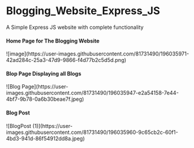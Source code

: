 # Blogging_Website_Express_JS
A Simple Express JS website with complete functionality

<h4>Home Page for The Blogging Website</h4>
![image](https://user-images.githubusercontent.com/81731490/196035971-42ad284c-25a3-47d9-9866-f4d77b2c5d5d.png)


<h4>Blop Page Displaying all Blogs</h4>
![Blog Page](https://user-images.githubusercontent.com/81731490/196035947-e2a54158-7e44-4bf7-9b78-0a6b30beae7f.jpeg)

<h4>Blog Post</h4>
![BlogPost (1)](https://user-images.githubusercontent.com/81731490/196035960-9c65cb2c-60f1-4bd3-941d-86f54912dd8a.jpeg)

